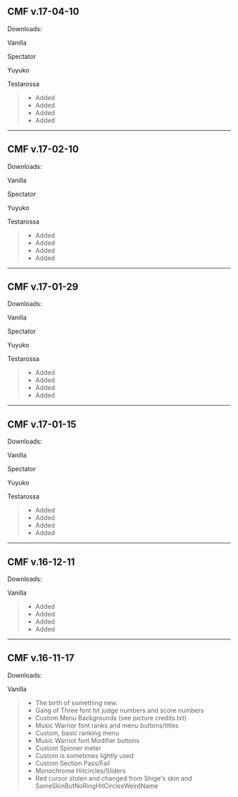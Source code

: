 ## CMF v.17-04-10

Downloads:

Vanilla

Spectator

Yuyuko

Testarossa

> + Added
> + Added
> + Added
> + Added

* * *

## CMF v.17-02-10

Downloads:

Vanilla

Spectator

Yuyuko

Testarossa

> + Added
> + Added
> + Added
> + Added

* * *

## CMF v.17-01-29

Downloads:

Vanilla

Spectator

Yuyuko

Testarossa

> + Added
> + Added
> + Added
> + Added

* * *

## CMF v.17-01-15

Downloads:

Vanilla

Spectator

Yuyuko

Testarossa

> + Added
> + Added
> + Added
> + Added

* * *

## CMF v.16-12-11

Downloads:

Vanilla

> + Added
> + Added
> + Added
> + Added

* * *

## CMF v.16-11-17

Downloads:

Vanilla

> + The birth of something new.
> + Gang of Three font hit judge numbers and score numbers
> + Custom Menu Backgrounds (see picture credits.txt)
> + Music Warrior font ranks and menu buttons/titles
> + Custom, basic ranking menu
> + Music Warriot font Modifier buttons
> + Custom Spinner meter
> + Custom is sometimes lightly used
> + Custom Section Pass/Fail
> + Monochrome Hitcircles/Sliders
> + Red cursor stolen and changed from Shige's skin and SameSkinButNoRingHitCirclesWeirdName
